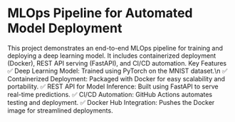 # MLOps Pipeline for Automated Model Deployment
This project demonstrates an end-to-end MLOps pipeline for training and deploying a deep learning model. It includes containerized deployment (Docker), REST API serving (FastAPI), and CI/CD automation.
Key Features
✅ Deep Learning Model: Trained using PyTorch on the MNIST dataset.\n
✅ Containerized Deployment: Packaged with Docker for easy scalability and portability.
✅ REST API for Model Inference: Built using FastAPI to serve real-time predictions.
✅ CI/CD Automation: GitHub Actions automates testing and deployment.
✅ Docker Hub Integration: Pushes the Docker image for streamlined deployments.
